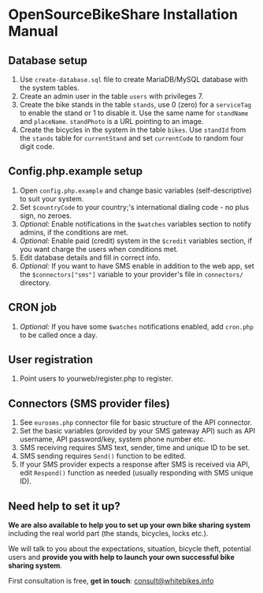 OpenSourceBikeShare Installation Manual
============

Database setup
----------
1. Use `create-database.sql` file to create MariaDB/MySQL database with the system tables.
2. Create an admin user in the table `users` with privileges 7.
3. Create the bike stands in the table `stands`, use 0 (zero) for a `serviceTag` to enable the stand or 1 to disable it. Use the same name for `standName` and `placeName`. `standPhoto` is a URL pointing to an image.
4. Create the bicycles in the system in the table `bikes`. Use `standId` from the `stands` table for `currentStand` and set `currentCode` to random four digit code.

Config.php.example setup
----------
1. Open `config.php.example` and change basic variables (self-descriptive) to suit your system.
2. Set `$countryCode` to your country;'s international dialing code - no plus sign, no zeroes.
3. _Optional:_ Enable notifications in the `$watches` variables section to notify admins, if the conditions are met.
4. _Optional:_ Enable paid (credit) system in the `$credit` variables section, if you want charge the users when conditions met.
5. Edit database details and fill in correct info.
6. _Optional:_ If you want to have SMS enable in addition to the web app, set the `$connectors["sms"]` variable to your provider's file in `connectors/` directory.

CRON job
----------
1. _Optional:_ If you have some `$watches` notifications enabled, add `cron.php` to be called once a day.

User registration
----------
1. Point users to yourweb/register.php to register.

Connectors (SMS provider files)
----------
1. See `eurosms.php` connector file for basic structure of the API connector.
2. Set the basic variables (provided by your SMS gateway API) such as API username, API password/key, system phone number etc.
3. SMS receiving requires SMS text, sender, time and unique ID to be set.
4. SMS sending requires `Send()` function to be edited.
5. If your SMS provider expects a response after SMS is received via API, edit `Respond()` function as needed (usually responding with SMS unique ID).

Need help to set it up?
---------
**We are also available to help you to set up your own bike sharing system** including the real world part (the stands, bicycles, locks etc.).

We will talk to you about the expectations, situation, bicycle theft, potential users and **provide you with help to launch your own successful bike sharing system**.

First consultation is free, **get in touch**: [consult@whitebikes.info](mailto:consult@whitebikes.info)